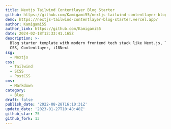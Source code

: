 ```yaml
---
title: Nextjs Tailwind Contentlayer Blog Starter
github: https://github.com/Kamigami55/nextjs-tailwind-contentlayer-blog-starter
demo: https://nextjs-tailwind-contentlayer-blog-starter.vercel.app/
author: Kamigami55
author_link: https://github.com/Kamigami55
date: 2024-02-18T12:33:41.165Z
description: >-
  Blog starter template with modern frontend tech stack like Next.js, Tailwind
  CSS, Contentlayer, i18Next
ssg:
  - Nextjs
css:
  - Tailwind
  - SCSS
  - PostCSS
cms:
  - Markdown
category:
  - Blog
draft: false
publish_date: '2022-08-28T16:10:31Z'
update_date: '2023-01-27T10:48:48Z'
github_star: 75
github_fork: 13
---
```

